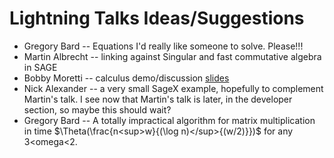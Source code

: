 

# Lightning Talks Ideas/Suggestions

* Gregory Bard -- Equations I'd really like someone to solve. Please!!! 
* Martin Albrecht -- linking against Singular and fast commutative algebra in SAGE 
* Bobby Moretti -- calculus demo/discussion <a class="http" href="http://sage.math.washington.edu/home/moretti/days3/talks/calculus.pdf">slides</a> 
* Nick Alexander -- a very small SageX example, hopefully to complement Martin's talk.  I see now that Martin's talk is later, in the developer section, so maybe this should wait? 
* Gregory Bard -- A totally impractical algorithm for matrix multiplication in time $\Theta(\frac{n<sup>w}{(\log n)</sup>{(w/2)}})$ for any 3<omega<2. 
